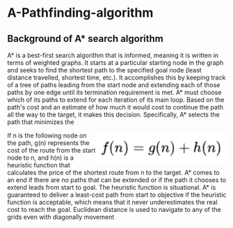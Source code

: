 # A-Pathfinding-algorithm

## Background of A* search algorithm
A* is a best-first search algorithm that is informed, meaning it is written in terms of weighted graphs. It starts at a particular starting node in the graph and seeks to find the shortest path to the specified goal node (least distance travelled, shortest time, etc.). It accomplishes this by keeping track of a tree of paths leading from the start node and extending each of those paths by one edge until its termination requirement is met.
A* must choose which of its paths to extend for each iteration of its main loop. Based on the path's cost and an estimate of how much it would cost to continue the path all the way to the target, it makes this decision. Specifically, A* selects the path that minimizes the <br>

<p><a target="_blank" rel="noopener noreferrer" href="https://raw.githubusercontent.com/ridhwanrazaliwork/A-Pathfinding-algorithm/master/src/formula.png"><img alt="formula.png" src="https://raw.githubusercontent.com/ridhwanrazaliwork/A-Pathfinding-algorithm/master/src/formula.png" align="right" width="300" style="max-width:100%;"></a></p>

If n is the following node on the path, g(n) represents the cost of the route from the start node to n, and h(n) is a heuristic function that calculates the price of the shortest route from n to the target. A* comes to an end if there are no paths that can be extended or if the path it chooses to extend leads from start to goal. The heuristic function is situational. A* is guaranteed to deliver a least-cost path from start to objective if the heuristic function is acceptable, which means that it never underestimates the real cost to reach the goal.
Euclidean distance is used to navigate to any of the grids even with diagonally movement
